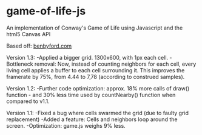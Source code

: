 # game-of-life-js
An implementation of Conway's Game of Life using Javascript and the html5 Canvas API

Based off: [benbyford.com](http://benbyford.com/experiments/conways-game-of-life-in-javascript/)

Version 1.3:
	-Applied a bigger grid. 1300x600, with 1px each cell.
	-Bottleneck removal: Now, instead of counting neighbors for each cell,
	every living cell applies a buffer to each cell surrounding it.
	This improves the framerate by 75%, from 4.44 to 7,78 (according to construed samples).

Version 1.2:
	-Further code optimization: approx. 18% more calls of draw() function
	- and 30% less time used by countNearby() function when compared to v1.1.

Version 1.1:
	-Fixed a bug where cells swarmed the grid (due to faulty grid replacement)
	-Added a feature: Cells and neighbors loop around the screen.
	-Optimization: game.js weighs 9% less.
